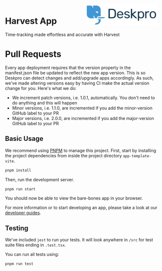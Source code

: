 <img align="right" alt="Deskpro" src="https://raw.githubusercontent.com/DeskproApps/harvest/master/docs/assets/deskpro-logo.svg" />

# Harvest App

Time-tracking made effortless and accurate with Harvest

# Pull Requests

Every app deployment requires that the version property in the manifest.json file be updated to reflect the new app version. This is so Deskpro can detect changes and add/upgrade apps accordingly. As such, we've made altering versions easy by having CI make the actual version change for you. Here's what we do:

- We increment patch versions, i.e. 1.0.1, automatically. You don't need to do anything and this will happen
- Minor versions, i.e. 1.1.0, are incremented if you add the minor-version GitHub label to your PR
- Major versions, i.e. 2.0.0, are incremented if you add the major-version GitHub label to your PR

## Basic Usage

We recommend using [PNPM](https://pnpm.io/) to manage this project. First, start by installing the project
dependencies from inside the project directory `app-template-vite`.

```bash
pnpm install
```

Then, run the development server.

```bash
pnpm run start
```

You should now be able to view the bare-bones app in your browser.

For more information or to start developing an app, please take a look at our [developer guides](https://support.deskpro.com/en/guides/developers/apps/apps-1/anatomy-of-an-app).

## Testing

We've included `jest` to run your tests. It will look anywhere in `/src` for test suite files ending in `.test.tsx`.

You can run all tests using:

```bash
pnpm run test
```
